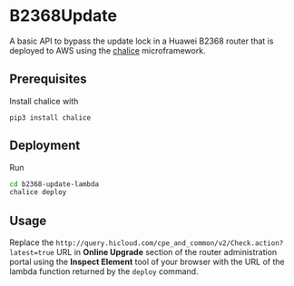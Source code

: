 # B2368Update

A basic API to bypass the update lock in a Huawei B2368 router that is deployed to AWS using the [chalice](https://aws.github.io/chalice/) microframework.

## Prerequisites

Install chalice with

```
pip3 install chalice
```

## Deployment

Run

```bash
cd b2368-update-lambda
chalice deploy
```

## Usage

Replace the `http://query.hicloud.com/cpe_and_common/v2/Check.action?latest=true` URL in **Online Upgrade** section of the router administration portal using the **Inspect Element** tool of your browser with the URL of the lambda function returned by the `deploy` command.

